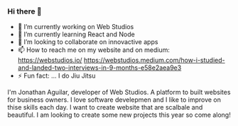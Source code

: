 ### Hi there 👋

- 🔭 I’m currently working on Web Studios
- 🌱 I’m currently learning React and Node
- 👯 I’m looking to collaborate on innovactive apps
- 📫 How to reach me on my website and on medium: https://webstudios.io/ https://webstudios.medium.com/how-i-studied-and-landed-two-interviews-in-9-months-e58e2aea9e3 
- ⚡ Fun fact: ... I do Jiu Jitsu

I'm Jonathan Aguilar, developer of Web Studios. A platform to built websites for business owners. I love software develepmen and I like to improve on thise skills each day. I want to create website that are scalbale and beautiful. I am looking to create some new projects this year so come along! 
<!--
**moguljon/moguljon** is a ✨ _special_ ✨ repository because its `README.md` (this file) appears on your GitHub profile.

Here are some ideas to get you started:

- 🔭 I’m currently working on Web Studios
- 🌱 I’m currently learning React and Node
- 👯 I’m looking to collaborate on innovactive apps
- 📫 How to reach me on my website and on medium: https://webstudios.io/ https://webstudios.medium.com/how-i-studied-and-landed-two-interviews-in-9-months-e58e2aea9e3 
- ⚡ Fun fact: ... I do Jiu Jitsu

I'm Jonathan Aguilar, developer of Web Studios. A platform to built websites for business owners. I love software develepmen and I like to improve on thise skills each day. I want to create website that are scalbale and beautiful. I am looking to create some new projects this year so come along! 
-->
